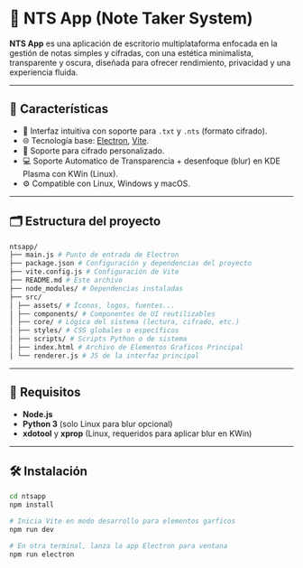 # 📝 NTS App (Note Taker System)

**NTS App** es una aplicación de escritorio multiplataforma enfocada en la gestión de notas simples y cifradas, con una estética minimalista, transparente y oscura, diseñada para ofrecer rendimiento, privacidad y una experiencia fluida.

---

## 🚀 Características

- 🧠 Interfaz intuitiva con soporte para `.txt` y `.nts` (formato cifrado).
- 🌐 Tecnología base: [Electron](https://electronjs.org), [Vite](https://vitejs.dev).
- 🔐 Soporte para cifrado personalizado.
- 💻 Soporte Automatico de Transparencia + desenfoque (blur) en KDE Plasma con KWin (Linux).
- ⚙️ Compatible con Linux, Windows y macOS.

---

## 🗂️ Estructura del proyecto

```bash
ntsapp/
├── main.js # Punto de entrada de Electron
├── package.json # Configuración y dependencias del proyecto
├── vite.config.js # Configuración de Vite
├── README.md # Este archivo
├── node_modules/ # Dependencias instaladas
├── src/
│ ├── assets/ # Íconos, logos, fuentes...
│ ├── components/ # Componentes de UI reutilizables
│ ├── core/ # Lógica del sistema (lectura, cifrado, etc.)
│ ├── styles/ # CSS globales o específicos
│ ├── scripts/ # Scripts Python o de sistema
│ ├── index.html # Archivo de Elementos Graficos Principal
│ └── renderer.js # JS de la interfaz principal
```

---

## 🧪 Requisitos

- **Node.js**
- **Python 3** (solo Linux para blur opcional)
- **xdotool** y **xprop** (Linux, requeridos para aplicar blur en KWin)

---

## 🛠️ Instalación

```bash
cd ntsapp
npm install

# Inicia Vite en modo desarrollo para elementos garficos
npm run dev

# En otra terminal, lanza la app Electron para ventana
npm run electron

```

